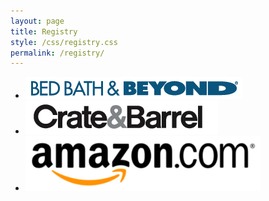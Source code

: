 ```yaml
---
layout: page
title: Registry
style: /css/registry.css
permalink: /registry/
---
```


<ul id='registry-list'>
<li><a href="http://www.bedbathandbeyond.com/store/giftregistry/view_registry_guest.jsp?pwsToken=&eventType=Wedding&registryId=541880056&pwsurl="><img src="/images/bed_bath_beyond_logo.png" alt="Bed Bath and Beyond"/></a></li>
<li><a href="http://www.crateandbarrel.com/Gift-Registry/shayna-kabiller-and-joseph-booker/r5279069"><img src="/images/cratebarrel_logo.png" alt="Crate and Barrel"/></a></li>
<li><a href="http://www.amazon.com/registry/wedding/3M45HJZLCV87U"><img src="/images/amazon_logo.png" alt="Amazon"/></a></li>
</ul>
